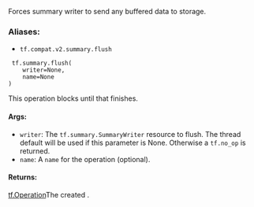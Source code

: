 
Forces summary writer to send any buffered data to storage.
### Aliases:
- `tf.compat.v2.summary.flush`

```
 tf.summary.flush(
    writer=None,
    name=None
)
```

This operation blocks until that finishes.
#### Args:
- `writer`: The `tf.summary.SummaryWriter` resource to flush. The thread default will be used if this parameter is None. Otherwise a `tf.no_op` is returned.
- `name`: A `name` for the operation (optional).
#### Returns:
[tf.Operation](https://www.tensorflow.org/api_docs/python/tf/Operation)The created .


